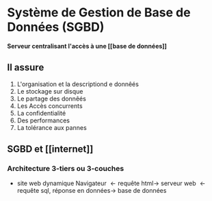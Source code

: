 # Système de Gestion de Base de Données (SGBD)

**Serveur centralisant l'accès à une [[base de données]]**

## Il assure
 1. L'organisation et la descriptiond e donnêés
 2. Le stockage sur disque
 3. Le partage des donnêés
 4. Les Accès concurrents
 5. La confidentialité
 6. Des performances
 7. La tolérance aux pannes

## SGBD et [[internet]] 

### Architecture 3-tiers ou 3-couches
 - site web dynamique
 Navigateur $\leftarrow\text{requête html}\rightarrow$  serveur web $\leftarrow\text{requête sql, réponse en données}\rightarrow$ base de données

 